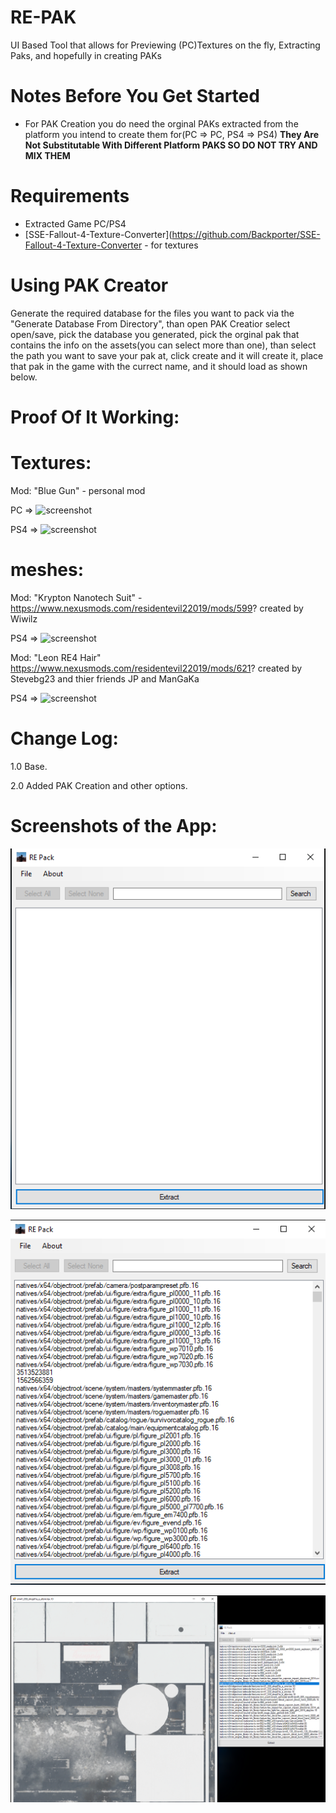 # RE-PAK
UI Based Tool that allows for Previewing (PC)Textures on the fly, Extracting Paks, and hopefully in creating PAKs

# Notes Before You Get Started
* For PAK Creation you do need the orginal PAKs extracted from the platform you intend to create them for(PC => PC, PS4 => PS4) **They Are Not Substitutable With Different Platform PAKS SO DO NOT TRY AND MIX THEM**

# Requirements
* Extracted Game PC/PS4
* [SSE-Fallout-4-Texture-Converter](https://github.com/Backporter/SSE-Fallout-4-Texture-Converter - for textures

# Using PAK Creator
Generate the required database for the files you want to pack via the "Generate Database From Directory", than open PAK Creatior select open/save, pick the database you generated, pick the orginal pak that contains the info on the assets(you can select more than one), than select the path you want to save your pak at, click create and it will create it, place that pak in the game with the currect name, and it should load as shown below.

# Proof Of It Working:

# Textures:
Mod: "Blue Gun" - personal mod

PC => ![screenshot](https://cdn.discordapp.com/attachments/710333682749276283/820634374717833226/re2_2021_03_14_06_27_53_327.jpg)

PS4 => ![screenshot](https://cdn.discordapp.com/attachments/710333682749276283/820689648866033675/RESIDENT_EVIL_2_20210314132228.jpg)

# meshes:
Mod: "Krypton Nanotech Suit" - https://www.nexusmods.com/residentevil22019/mods/599? created by Wiwilz

PS4 => ![screenshot](https://cdn.discordapp.com/attachments/710333682749276283/821302928899571712/RESIDENT_EVIL_2_20210316060005.jpg)

Mod: "Leon RE4 Hair" https://www.nexusmods.com/residentevil22019/mods/621? created by Stevebg23 and thier friends JP and ManGaKa 

PS4 => ![screenshot](https://cdn.discordapp.com/attachments/710333682749276283/820911804284534834/RESIDENT_EVIL_2_20210315040515.jpg)

# Change Log:

1.0 Base.

2.0 Added PAK Creation and other options.

# Screenshots of the App:

![screenshot](0.png)

![screenshot](1.png)

![screenshot](2.png)
